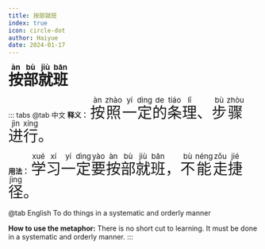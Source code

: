 ```yaml
---
title: 按部就班
index: true
icon: circle-dot
author: Haiyue
date: 2024-01-17
---
```

<span style="font-size:30px;font-weight:bold;"><ruby>按<rt>àn</rt></ruby><ruby>部<rt>bù</rt></ruby><ruby>就<rt>jiù</rt></ruby><ruby>班<rt>bān</rt></ruby></span>


::: tabs 
@tab 中文
**释义：** <span style="font-size:30px"><ruby>按<rt>àn</rt></ruby><ruby>照<rt>zhào</rt></ruby><ruby>一<rt>yí</rt></ruby><ruby>定<rt>dìng</rt></ruby><ruby>的<rt>de</rt></ruby><ruby>条<rt>tiáo</rt></ruby><ruby>理<rt>lǐ</rt></ruby>、<ruby>步<rt>bù</rt></ruby><ruby>骤<rt>zhòu</rt></ruby><ruby>进<rt>jìn</rt></ruby><ruby>行<rt>xíng</rt></ruby>。</span>

**用法：** <span style="font-size:30px"><ruby>学<rt>xué</rt></ruby><ruby>习<rt>xí</rt></ruby><ruby>一<rt>yí</rt></ruby><ruby>定<rt>dìng</rt></ruby><ruby>要<rt>yào</rt></ruby><ruby>按<rt>àn</rt></ruby><ruby>部<rt>bù</rt></ruby><ruby>就<rt>jiù</rt></ruby><ruby>班<rt>bān</rt></ruby>， <ruby>不<rt>bù</rt></ruby><ruby>能<rt>néng</rt></ruby><ruby>走<rt>zǒu</rt></ruby><ruby>捷<rt>jié</rt></ruby><ruby>径<rt>jìng</rt></ruby>。</span>


@tab English
To do things in a systematic and orderly manner

**How to use the metaphor:** There is no short cut to learning. It must be done in a systematic and orderly manner.
:::
